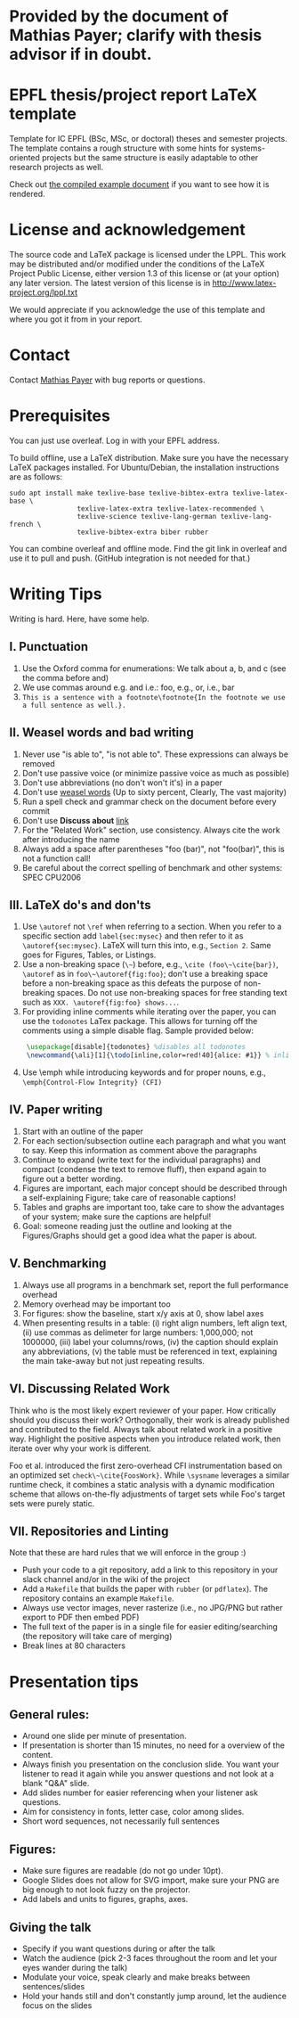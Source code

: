 # Provided by the document of Mathias Payer; clarify with thesis advisor if in doubt.

# EPFL thesis/project report LaTeX template

Template for IC EPFL (BSc, MSc, or doctoral) theses and semester projects.
The template contains a rough structure with some hints for systems-oriented
projects but the same structure is easily adaptable to other research
projects as well.

Check out [the compiled example document](./sample.pdf) if you want to see how
it is rendered.


# License and acknowledgement

The source code and LaTeX package is licensed under the LPPL. This work may be
distributed and/or modified under the conditions of the LaTeX Project Public
License, either version 1.3 of this license or (at your option) any later
version. The latest version of this license is in
http://www.latex-project.org/lppl.txt

We would appreciate if you acknowledge the use of this template and where you
got it from in your report.


# Contact

Contact [Mathias Payer](mailto:mathias.payer@epfl.ch) with bug reports or 
questions.


# Prerequisites

You can just use overleaf. Log in with your EPFL address. 

To build offline, use a LaTeX distribution.
Make sure you have the necessary LaTeX packages installed. For Ubuntu/Debian,
the installation instructions are as follows:

```
sudo apt install make texlive-base texlive-bibtex-extra texlive-latex-base \
                 texlive-latex-extra texlive-latex-recommended \
                 texlive-science texlive-lang-german texlive-lang-french \
                 texlive-bibtex-extra biber rubber
```

You can combine overleaf and offline mode. Find the git link in overleaf and use it to pull and push.
(GitHub integration is not needed for that.)

# Writing Tips

Writing is hard. Here, have some help.


## I. Punctuation

1. Use the Oxford comma for enumerations: We talk about a, b, and c (see the
   comma before and)
2. We use commas around e.g. and i.e.: foo, e.g., or, i.e., bar
3. `This is a sentence with a footnote\footnote{In the footnote we use a full
   sentence as well.}.`


## II. Weasel words and bad writing

1. Never use "is able to", "is not able to". These expressions can always be
   removed
2. Don't use passive voice (or minimize passive voice as much as possible)
3. Don't use abbreviations (no don't won't it's) in a paper
4. Don't use [weasel words](https://en.wikipedia.org/wiki/Weasel_word)
   (Up to sixty percent, Clearly, The vast majority)
5. Run a spell check and grammar check on the document before every commit
6. Don't use **Discuss about** 
   [link](https://english.stackexchange.com/questions/146833/is-discuss-about-grammatically-incorrect)
7. For the "Related Work" section, use consistency. Always cite the work after
   introducing the name
8. Always add a space after parentheses "foo (bar)", not "foo(bar)", this is
   not a function call!
9. Be careful about the correct spelling of benchmark and other systems:
   SPEC CPU2006


## III. LaTeX do's and don'ts

1. Use `\autoref` not `\ref` when referring to a section. When you refer to a
   specific section add `label{sec:mysec}` and then refer to it as
   `\autoref{sec:mysec}`. LaTeX will turn this into, e.g., `Section 2`.
   Same goes for Figures, Tables, or Listings.
2. Use a non-breaking space (`\~`) before, e.g., `\cite (foo\~\cite{bar})`, 
   `\autoref` as in `foo\~\autoref{fig:foo}`; don't use a breaking space ` `
   before a non-breaking space as this defeats the purpose of non-breaking
   spaces. Do not use non-breaking spaces for free standing text such as
   `XXX. \autoref{fig:foo} shows...`.
3. For providing inline comments while iterating over the paper, 
   you can use the `todonotes` LaTex package. This allows for turning off the
   comments using a simple disable flag. Sample provided below:
   ```latex
    \usepackage[disable]{todonotes} %disables all todonotes
    \newcommand{\ali}[1]{\todo[inline,color=red!40]{alice: #1}} % inline comment block
   ```
4. Use \emph while introducing keywords and for proper nouns, e.g.,
   `\emph{Control-Flow Integrity} (CFI)`


## IV. Paper writing

1. Start with an outline of the paper
2. For each section/subsection outline each paragraph and what you want to
   say. Keep this information as comment above the paragraphs
3. Continue to expand (write text for the individual paragraphs) and compact
   (condense the text to remove fluff), then expand again to figure out a
   better wording.
4. Figures are important, each major concept should be described through a
   self-explaining Figure; take care of reasonable captions!
5. Tables and graphs are important too, take care to show the advantages of
   your system; make sure the captions are helpful!
6. Goal: someone reading just the outline and looking at the Figures/Graphs
   should get a good idea what the paper is about.


## V. Benchmarking

1. Always use all programs in a benchmark set, report the full performance
   overhead
2. Memory overhead may be important too
3. For figures: show the baseline, start x/y axis at 0, show label axes
4. When presenting results in a table: (i) right align numbers, left align
   text, (ii) use commas as delimeter for large numbers: 1,000,000; not
   1000000, (iii) label your columns/rows, (iv) the caption should explain any
   abbreviations, (v) the table must be referenced in text, explaining the
   main take-away but not just repeating results.


## VI. Discussing Related Work

Think who is the most likely expert reviewer of your paper. How critically
should you discuss their work? Orthogonally, their work is already published
and contributed to the field. Always talk about related work in a positive
way. Highlight the positive aspects when you introduce related work, then
iterate over why your work is different.

Foo et al. introduced the first zero-overhead CFI instrumentation based on an
optimized set `check\~\cite{FoosWork}`. While `\sysname` leverages a similar
runtime check, it combines a static analysis with a dynamic modification
scheme that allows on-the-fly adjustments of target sets while Foo's target
sets were purely static.

## VII. Repositories and Linting

Note that these are hard rules that we will enforce in the group :)

* Push your code to a git repository, add a link to this repository in your
  slack channel and/or in the wiki of the project
* Add a `Makefile` that builds the paper with `rubber` (or `pdflatex`).
  The repository contains an example `Makefile`.
* Always use vector images, never rasterize (i.e., no JPG/PNG but rather
  export to PDF then embed PDF)
* The full text of the paper is in a single file for easier editing/searching
  (the repository will take care of merging)
* Break lines at 80 characters

# Presentation tips

## General rules:
 * Around one slide per minute of presentation.
 * If presentation is shorter than 15 minutes, no need for a overview of the content.
 * Always finish you presentation on the conclusion slide. You want your listener to read it again while you answer questions and not look at a blank "Q&A" slide.
 * Add slides number for easier referencing when your listener ask questions.
 * Aim for consistency in fonts, letter case, color among slides.
 * Short word sequences, not necessarily full sentences

## Figures:
  * Make sure figures are readable (do not go under 10pt).
  * Google Slides does not allow for SVG import, make sure your PNG are big enough to not look fuzzy on the projector. 
  * Add labels and units to figures, graphs, axes.  

## Giving the talk
 * Specify if you want questions during or after the talk
 * Watch the audience (pick 2-3 faces throughout the room and let your eyes wander during the talk)
 * Modulate your voice, speak clearly and make breaks between sentences/slides
 * Hold your hands still and don't constantly jump around, let the audience focus on the slides

